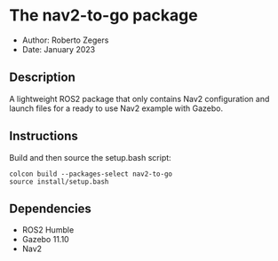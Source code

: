 # The nav2-to-go package

- Author: Roberto Zegers
- Date: January 2023

## Description

A lightweight ROS2 package that only contains Nav2 configuration and launch files for a ready to use Nav2 example with Gazebo.  

## Instructions

Build and then source the setup.bash script:

```
colcon build --packages-select nav2-to-go
source install/setup.bash
```

## Dependencies
- ROS2 Humble
- Gazebo 11.10
- Nav2